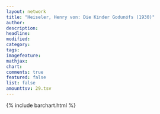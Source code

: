 ```yaml
---
layout: network
title: "Heiseler, Henry von: Die Kinder Godunófs (1930)"
author:
description:
headline:
modified:
category:
tags:
imagefeature: 
mathjax: 
chart: 
comments: true
featured: false
list: false
amounttsv: 29.tsv
---
```

{% include barchart.html %}
